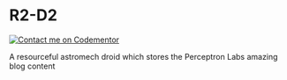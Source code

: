 # R2-D2

[![Contact me on Codementor](https://www.codementor.io/m-badges/ankitamehta283/im-a-cm-b.svg)](https://www.codementor.io/@ankitamehta283?refer=badge)

A resourceful astromech droid which stores the Perceptron Labs amazing blog content
